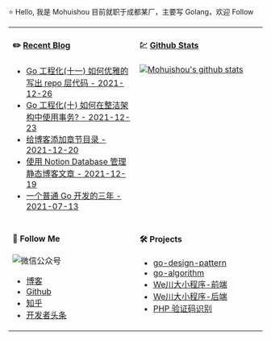 ⭐ Hello, 我是 Mohuishou 目前就职于成都某厂，主要写 Golang，欢迎 Follow

<table>
  
<tr>
<td valign="top"  width="50%">

#### ✏️ [Recent Blog](https://lailin.xyz)

- [Go 工程化(十一) 如何优雅的写出 repo  层代码 - 2021-12-26](https://lailin.xyz/post/graceful-repo-code.html)
- [Go 工程化(十) 如何在整洁架构中使用事务? - 2021-12-23](https://lailin.xyz/post/clean-arch-transaction.html)
- [给博客添加章节目录 - 2021-12-20](https://lailin.xyz/post/add-catefories-sidebar-in-blog.html)
- [使用 Notion Database 管理静态博客文章 - 2021-12-19](https://lailin.xyz/post/notion-markdown-blog.html)
- [一个普通 Go 开发的三年 - 2021-07-13](https://lailin.xyz/post/3-years-summary.html)

</td>
<td valign="top"  width="50%">

#### 💹 [Github Stats](https://github.com/mohuishou)

[![Mohuishou's github stats](https://github-readme-stats.vercel.app/api?username=mohuishou&count_private=true&show_icons=true)](https://github.com/mohuishou)

</td>
</tr>

<tr>
<td valign="top"  width="50%">

#### 👀 Follow Me

![微信公众号](https://mohuishou-blog-sz.oss-cn-shenzhen.aliyuncs.com/custom/wechat_white.png)
- [博客](https://lailin.xyz)
- [Github](https://github.com/mohuishou)
- [知乎](https://www.zhihu.com/people/mo-hui-shou-76)
- [开发者头条](https://toutiao.io/subjects/387401?f=new)

</td>
<td valign="top"  width="50%">

#### 🛠 Projects

- [go-design-pattern](https://github.com/mohuishou/go-design-pattern)
- [go-algorithm](https://github.com/mohuishou/go-algorithm)
- [We川大小程序-前端](https://github.com/mohuishou/scuplus-wechat)
- [We川大小程序-后端](https://github.com/mohuishou/scuplus-go)
- [PHP 验证码识别](https://github.com/mohuishou/ImageOCR)

</td>
</tr>

</table>
